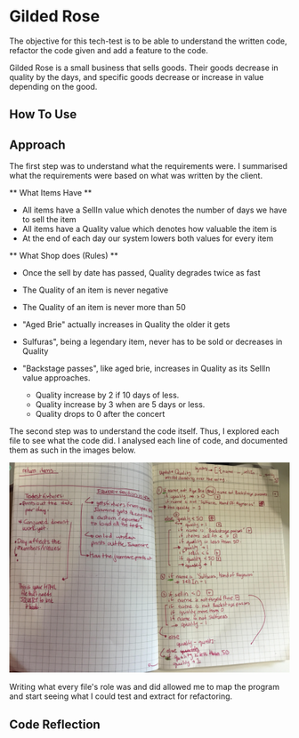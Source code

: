 # Gilded Rose

The objective for this tech-test is to be able to understand the written code, refactor the code given and add a feature
to the code.

Gilded Rose is a small business that sells goods. Their goods
decrease in quality by the days, and specific goods decrease
or increase in value depending on the good.

## How To Use

## Approach

The first step was to understand what the requirements were. I summarised what the requirements were based on what was written by the client.


** What Items Have **
- All items have a SellIn value which denotes the number of days we have to sell the item
- All items have a Quality value which denotes how valuable the item is
- At the end of each day our system lowers both values for every item

** What Shop does (Rules) **
- Once the sell by date has passed, Quality degrades twice as fast
- The Quality of an item is never negative
- The Quality of an item is never more than 50

- "Aged Brie" actually increases in Quality the older it gets
- Sulfuras", being a legendary item, never has to be sold or decreases in Quality

- "Backstage passes", like aged brie, increases in Quality as its SellIn value approaches.
  - Quality increase by 2 if 10 days of less.  
  - Quality increase by 3 when are 5 days or less. 
  - Quality drops to 0 after the concert


The second step was to understand the code itself. Thus, I explored each file to see what the code did. I analysed each
line of code, and documented them as such in the images below.

![](images/unnamed.jpg)

Writing what every file's role was and did allowed me to map the program and start seeing what I could test and extract for refactoring.

## Code Reflection
